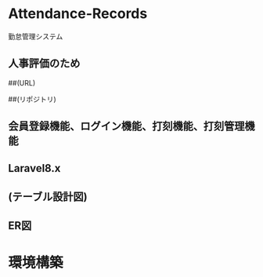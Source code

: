 # Attendance-Records
勤怠管理システム

## 人事評価のため

##(URL)

##(リポジトリ)

## 会員登録機能、ログイン機能、打刻機能、打刻管理機能

## Laravel8.x

## (テーブル設計図)

## ER図

# 環境構築